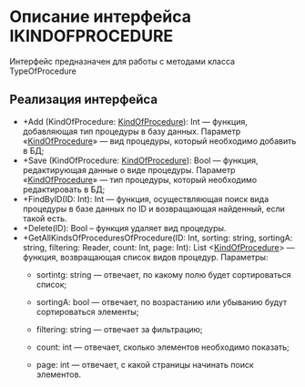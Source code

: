 # Описание интерфейса IKINDOFPROCEDURE
Интерфейс предназначен для работы с методами класса TypeOfProcedure

## Реализация интерфейса
* +Add (KindOfProcedure: [KindOfProcedure](https://github.com/gogganesko/Orho/blob/master/docs/KindOfProcedure.md "объект класса KindOfProcedure")): Int — функция, добавляющая тип процедуры в базу данных. Параметр «[KindOfProcedure](https://github.com/gogganesko/Orho/blob/master/docs/KindOfProcedure.md "объект класса KindOfProcedure")» — вид процедуры, 
который необходимо добавить в БД;
* +Save (KindOfProcedure: [KindOfProcedure](https://github.com/gogganesko/Orho/blob/master/docs/KindOfProcedure.md "объект класса KindOfProcedure")): Bool — функция, редактирующая данные о виде процедуры. Параметр «[KindOfProcedure](https://github.com/gogganesko/Orho/blob/master/docs/KindOfProcedure.md "объект класса KindOfProcedure")» — 
тип процедуры, который необходимо редактировать в БД;
* +FindByID(ID: Int): Int  — функция, осуществляющая поиск вида процедуры в базе данных по ID и возвращающая найденный, если такой есть. 
* +Delete(ID): Bool – функция удаляет вид процедуры.
* +GetAllKindsOfProceduresOfProcedure(ID: Int, sorting: string, sortingA: string, filtering: Reader, count: Int, page: Int): List <[KindOfProcedure](https://github.com/gogganesko/Orho/blob/master/docs/KindOfProcedure.md "объект класса KindOfProcedure")> — функция, возвращающая список видов процедур. 
Параметры: 
	* sortintg: string — отвечает, по какому полю будет сортироваться список;
  
	* sortingA: bool — отвечает, по возрастанию или убыванию будут сортироваться элементы;
  
	* filtering: string — отвечает за фильтрацию;
  
	* count: int — отвечает, сколько элементов необходимо показать;
  
	* page: int — отвечает, с какой страницы начинать поиск элементов.
